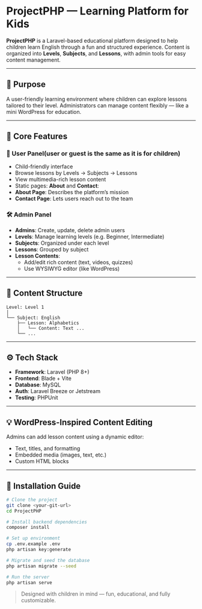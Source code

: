 
#  ProjectPHP — Learning Platform for Kids

**ProjectPHP** is a Laravel-based educational platform designed to help children learn English through a fun and structured experience. Content is organized into **Levels**, **Subjects**, and **Lessons**, with admin tools for easy content management.

---

## 🎯 Purpose

A user-friendly learning environment where children can explore  lessons tailored to their level. Administrators can manage content flexibly — like a mini WordPress for education.

---

## 🔑 Core Features

### 👦 User Panel(user or guest is the same as it is for children)
- Child-friendly interface
- Browse lessons by Levels → Subjects → Lessons
- View multimedia-rich lesson content
- Static pages: **About** and **Contact**:
- **About Page**: Describes the platform’s mission
- **Contact Page**: Lets users reach out to the team

### 🛠️ Admin Panel
- **Admins**: Create, update, delete admin users
- **Levels**: Manage learning levels (e.g. Beginner, Intermediate)
- **Subjects**: Organized under each level
- **Lessons**: Grouped by subject
- **Lesson Contents**:
  - Add/edit rich content (text, videos, quizzes)
  - Use WYSIWYG editor (like WordPress)

---

## 🧭 Content Structure

```
Level: Level 1
│
└── Subject: English
    ├── Lesson: Alphabetics
    │   └── Content: Text ...
    └── ...
```

---

## ⚙️ Tech Stack

- **Framework**: Laravel (PHP 8+)
- **Frontend**: Blade + Vite
- **Database**: MySQL
- **Auth**: Laravel Breeze or Jetstream
- **Testing**: PHPUnit

---

## 💡 WordPress-Inspired Content Editing

Admins can add lesson content using a dynamic editor:
- Text, titles, and formatting
- Embedded media (images, text, etc.)
- Custom HTML blocks

---

## 🚀 Installation Guide

```bash
# Clone the project
git clone <your-git-url>
cd ProjectPHP

# Install backend dependencies
composer install

# Set up environment
cp .env.example .env
php artisan key:generate

# Migrate and seed the database
php artisan migrate --seed

# Run the server
php artisan serve
```


> Designed with children in mind — fun, educational, and fully customizable.

